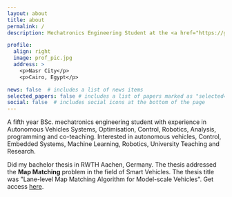 ```yaml
---
layout: about
title: about
permalink: /
description: Mechatronics Engineering Student at the <a href="https://guc.edu.eg"> German University in Cairo</a>

profile:
  align: right
  image: prof_pic.jpg
  address: >
    <p>Nasr City</p>
    <p>Cairo, Egypt</p>

news: false  # includes a list of news items
selected_papers: false # includes a list of papers marked as "selected={true}"
social: false  # includes social icons at the bottom of the page
---
```


A fifth year BSc. mechatronics engineering student with experience in Autonomous Vehicles Systems, Optimisation, Control, Robotics, Analysis, programming and co-teaching. Interested in autonomous vehicles, Control, Embedded Systems, Machine Learning, Robotics, University Teaching and Research.

Did my bachelor thesis in RWTH Aachen, Germany. The thesis addressed the **Map Matching** problem in the field of Smart Vehicles. The thesis title was "Lane-level Map Matching Algorithm for Model-scale Vehicles". Get access [here](https://drive.google.com/file/d/15J4s3Po5Et_att0-b0f4rIKUhnWFzh9D/view?usp=share_link).

